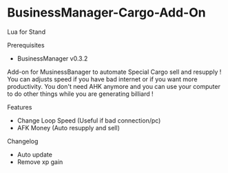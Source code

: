 # BusinessManager-Cargo-Add-On
Lua for Stand

Prerequisites 
- BusinessManager v0.3.2

Add-on for MusinessBanager to automate Special Cargo sell and resupply !
You can adjusts speed if you have bad internet or if you want more productivity. You don't need AHK anymore and you can use your computer to do other things while you are generating billiard !

Features
- Change Loop Speed (Useful if bad connection/pc)
- AFK Money (Auto resupply and sell)

Changelog
- Auto update
- Remove xp gain
